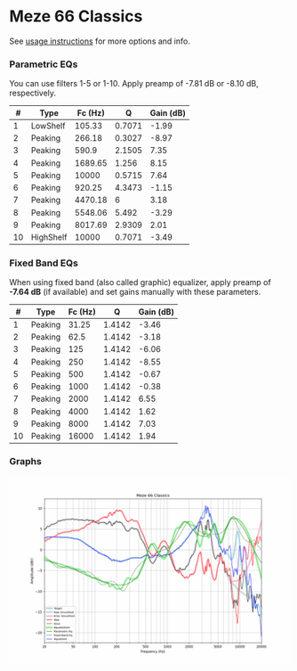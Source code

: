 # Meze 66 Classics
See [usage instructions](https://github.com/jaakkopasanen/AutoEq#usage) for more options and info.

### Parametric EQs
You can use filters 1-5 or 1-10. Apply preamp of -7.81 dB or -8.10 dB, respectively.

|   # | Type      |   Fc (Hz) |      Q |   Gain (dB) |
|-----|-----------|-----------|--------|-------------|
|   1 | LowShelf  |    105.33 | 0.7071 |       -1.99 |
|   2 | Peaking   |    266.18 | 0.3027 |       -8.97 |
|   3 | Peaking   |    590.9  | 2.1505 |        7.35 |
|   4 | Peaking   |   1689.65 | 1.256  |        8.15 |
|   5 | Peaking   |  10000    | 0.5715 |        7.64 |
|   6 | Peaking   |    920.25 | 4.3473 |       -1.15 |
|   7 | Peaking   |   4470.18 | 6      |        3.18 |
|   8 | Peaking   |   5548.06 | 5.492  |       -3.29 |
|   9 | Peaking   |   8017.69 | 2.9309 |        2.01 |
|  10 | HighShelf |  10000    | 0.7071 |       -3.49 |

### Fixed Band EQs
When using fixed band (also called graphic) equalizer, apply preamp of **-7.64 dB** (if available) and set gains manually with these parameters.

|   # | Type    |   Fc (Hz) |      Q |   Gain (dB) |
|-----|---------|-----------|--------|-------------|
|   1 | Peaking |     31.25 | 1.4142 |       -3.46 |
|   2 | Peaking |     62.5  | 1.4142 |       -3.18 |
|   3 | Peaking |    125    | 1.4142 |       -6.06 |
|   4 | Peaking |    250    | 1.4142 |       -8.55 |
|   5 | Peaking |    500    | 1.4142 |       -0.67 |
|   6 | Peaking |   1000    | 1.4142 |       -0.38 |
|   7 | Peaking |   2000    | 1.4142 |        6.55 |
|   8 | Peaking |   4000    | 1.4142 |        1.62 |
|   9 | Peaking |   8000    | 1.4142 |        7.03 |
|  10 | Peaking |  16000    | 1.4142 |        1.94 |

### Graphs
![](./Meze%2066%20Classics.png)
